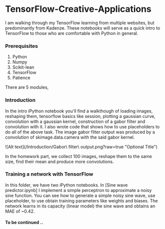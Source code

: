 # TensorFlow-Creative-Applications

I am walking through my TensorFlow learning from multiple websites, but predominantly from Kadenze. These notebooks will serve as a quick intro to TensorFlow to those who are comfortable with Python in general. 

### Prerequisites
1) Python  
2) Numpy  
3) Scikit-lean  
4) TensorFlow  
5) Patience  

There are 5 modules, 
### Introduction
In the intro iPython notebook you'll find a walkthough of loading images, reshaping them, tensorflow basics like session, plotting a gaussian curve, convolution with a gaussian kernel, construction of a gabor filter and convolution with it. I also wrote code that shows how to use placeholders to do all of the above task. The image gabor filter output was produced by a convolution of skimage.data.camera with the said gabor kernel.

![Alt text](/Introduction/Gabor\ filter\ output.png?raw=true "Optional Title")

In the homework part, we collect 100 images, reshape them to the same size, find their mean and produce more convolutions.

### Training a network with TensorFlow
In this folder, we have two iPython notebooks. In [Sine wave predictor.ipynb] I implement a simple perceptron to approximate a noisy sine
function. You can see how to generate a simple noisy sine wave, use placeholder, to use obtain training parameters like weights and biases.
The network learns in its capacity (linear model) the sine wave and obtains an MAE of ~0.42.

#### To be continued ..


